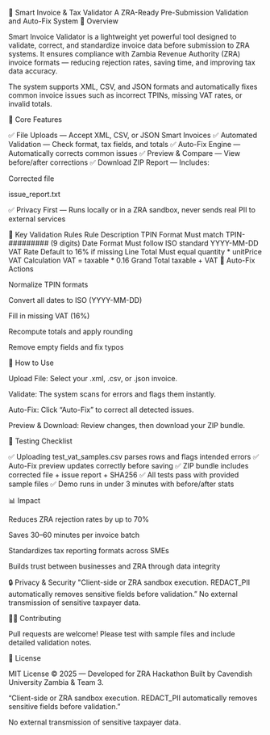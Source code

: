 🧾 Smart Invoice & Tax Validator
A ZRA-Ready Pre-Submission Validation and Auto-Fix System
📘 Overview

Smart Invoice Validator is a lightweight yet powerful tool designed to validate, correct, and standardize invoice data before submission to ZRA systems.
It ensures compliance with Zambia Revenue Authority (ZRA) invoice formats — reducing rejection rates, saving time, and improving tax data accuracy.

The system supports XML, CSV, and JSON formats and automatically fixes common invoice issues such as incorrect TPINs, missing VAT rates, or invalid totals.

🚀 Core Features

✅ File Uploads — Accept XML, CSV, or JSON Smart Invoices
✅ Automated Validation — Check format, tax fields, and totals
✅ Auto-Fix Engine — Automatically corrects common issues
✅ Preview & Compare — View before/after corrections
✅ Download ZIP Report — Includes:

Corrected file

issue_report.txt

✅ Privacy First — Runs locally or in a ZRA sandbox, never sends real PII to external services

🧩 Key Validation Rules
Rule	Description
TPIN Format	Must match TPIN-######### (9 digits)
Date Format	Must follow ISO standard YYYY-MM-DD
VAT Rate	Default to 16% if missing
Line Total	Must equal quantity * unitPrice
VAT Calculation	VAT = taxable * 0.16
Grand Total	taxable + VAT 
🔄 Auto-Fix Actions

Normalize TPIN formats

Convert all dates to ISO (YYYY-MM-DD)

Fill in missing VAT (16%)

Recompute totals and apply rounding

Remove empty fields and fix typos

🧰 How to Use

Upload File: Select your .xml, .csv, or .json invoice.

Validate: The system scans for errors and flags them instantly.

Auto-Fix: Click “Auto-Fix” to correct all detected issues.

Preview & Download: Review changes, then download your ZIP bundle.

🧪 Testing Checklist

✅ Uploading test_vat_samples.csv parses rows and flags intended errors
✅ Auto-Fix preview updates correctly before saving
✅ ZIP bundle includes corrected file + issue report + SHA256
✅ All tests pass with provided sample files
✅ Demo runs in under 3 minutes with before/after stats

📊 Impact

Reduces ZRA rejection rates by up to 70%

Saves 30–60 minutes per invoice batch

Standardizes tax reporting formats across SMEs

Builds trust between businesses and ZRA through data integrity

🔒 Privacy & Security
"Client-side or ZRA sandbox execution. REDACT_PII automatically removes sensitive fields before validation.”
No external transmission of sensitive taxpayer data.

🧑‍💻 Contributing

Pull requests are welcome!
Please test with sample files and include detailed validation notes.

📄 License

MIT License © 2025 — Developed for ZRA Hackathon
Built by Cavendish University Zambia & Team 3.

“Client-side or ZRA sandbox execution. REDACT_PII automatically removes sensitive fields before validation.”

No external transmission of sensitive taxpayer data.

